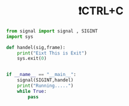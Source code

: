 <h1 align="center">❗CTRL+C </h1>

```python
from signal import signal , SIGINT
import sys

def handel(sig,frame):
    print("Eixt This is Exit")
    sys.exit(0)


if __name__ == "__main__":
    signal(SIGINT,handel)
    print("Running.....")
    while True:
        pass


````

